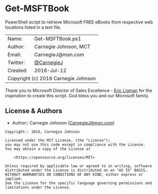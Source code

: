 # Get-MSFTBook
PowerShell script to retrieve Microsoft FREE eBooks from respective web locations listed
in a text file.

<table>
  <tr>
    <td>Name:</td>
    <td>Get-MSFTBook.ps1</td>
  </tr>
  <tr>
    <td>Author:</td>
    <td>Carnegie Johnson, MCT
   </td>
  </tr>
  <tr>
    <td>Email:</td>
    <td>CarnegieJ@msn.com</td>
  </tr>
  <tr>
    <td>Twitter:</td>
    <td><a href="https://twitter.com/carnegiej/">@CarnegieJ</a></td>
  </tr>
  <tr>
    <td>Created:</td>
    <td>2016-Jul-12</td>
  </tr>
  <tr>
    <td colspan="2"> Copyright (c) 2016 Carnegie Johnson </td>
  </tr>
</table>

   Thank you to Microsoft Director of Sales Excellence - [Eric Ligman](https://twitter.com/ericligman/)
   for the inspiration to create this script. God bless you and our Microsoft family.

License & Authors
-----------------

- Author:: Carnegie Johnson (<CarnegieJ@msn.com>)

```text
Copyright:: 2016, Carnegie Johnson

Licensed under the MIT License, (the "License");
you may not use this code except in compliance with the License.
You may obtain a copy of the License at

    <https://opensource.org/licenses/MIT>

Unless required by applicable law or agreed to in writing, software
distributed under the License is distributed on an "AS IS" BASIS,
WITHOUT WARRANTIES OR CONDITIONS OF ANY KIND, either express or implied.
See the License for the specific language governing permissions and
limitations under the License.
```
